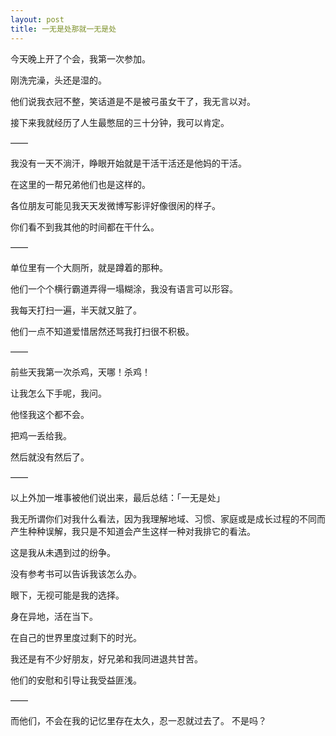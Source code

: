 ```yaml
---
layout: post
title: 一无是处那就一无是处
---
```


今天晚上开了个会，我第一次参加。

刚洗完澡，头还是湿的。

他们说我衣冠不整，笑话道是不是被弓虽女干了，我无言以对。

接下来我就经历了人生最憋屈的三十分钟，我可以肯定。

——

我没有一天不淌汗，睁眼开始就是干活干活还是他妈的干活。

在这里的一帮兄弟他们也是这样的。

各位朋友可能见我天天发微博写影评好像很闲的样子。

你们看不到我其他的时间都在干什么。

——

单位里有一个大厕所，就是蹲着的那种。

他们一个个横行霸道弄得一塌糊涂，我没有语言可以形容。

我每天打扫一遍，半天就又脏了。

他们一点不知道爱惜居然还骂我打扫很不积极。

——

前些天我第一次杀鸡，天哪！杀鸡！

让我怎么下手呢，我问。

他怪我这个都不会。

把鸡一丢给我。

然后就没有然后了。

——

以上外加一堆事被他们说出来，最后总结：「一无是处」

我无所谓你们对我什么看法，因为我理解地域、习惯、家庭或是成长过程的不同而产生种种误解，我只是不知道会产生这样一种对我排它的看法。

这是我从未遇到过的纷争。

没有参考书可以告诉我该怎么办。

眼下，无视可能是我的选择。

身在异地，活在当下。

在自己的世界里度过剩下的时光。

我还是有不少好朋友，好兄弟和我同进退共甘苦。

他们的安慰和引导让我受益匪浅。

——

而他们，不会在我的记忆里存在太久，忍一忍就过去了。
不是吗？